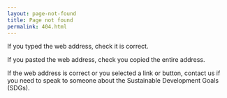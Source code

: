 ```yaml
---
layout: page-not-found
title: Page not found
permalink: 404.html
---
```

If you typed the web address, check it is correct.

If you pasted the web address, check you copied the entire address.

If the web address is correct or you selected a link or button, contact us if you need to speak to someone about the Sustainable Development Goals (SDGs).

